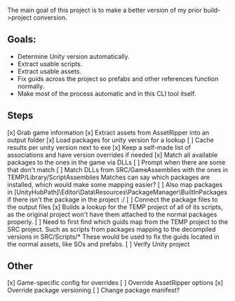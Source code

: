 The main goal of this project is to make a better version of my prior build->project conversion.

## Goals:
- Determine Unity version automatically.
- Extract usable scripts.
- Extract usable assets.
- Fix guids across the project so prefabs and other references function normally.
- Make most of the process automatic and in this CLI tool itself.

## Steps

[x] Grab game information
[x] Extract assets from AssetRipper into an output folder
[x] Load packages for unity version for a lookup
    [ ] Cache results per unity version next to exe
    [x] Keep a self-made list of associations and have version overrides if needed
[x] Match all available packages to the ones in the game via DLLs
    [ ] Prompt when there are some that don't match
    [ ] Match DLLs from SRC/GameAssemblies with the ones in TEMP/Library/ScriptAssemblies
        Matches can say which packages are installed, which would make some mapping easier?
    [ ] Also map packages in [UnityHubPath]\Editor\Data\Resources\PackageManager\BuiltInPackages
        if there isn't the package in the project :/
[ ] Connect the package files to the output files
    [x] Builds a lookup for the TEMP project of all of its scripts, as the
        original project won't have them attached to the normal packages properly.
    [ ] Need to first find which guids map from the TEMP project to the SRC project.
        Such as scripts from packages mapping to the decompiled versions in SRC/Scripts/*
        These would be used to fix the guids located in the normal assets, like SOs and
        prefabs.
[ ] Verify Unity project


## Other

[x] Game-specific config for overrides
    [ ] Override AssetRipper options
    [x] Override package versioning
    [ ] Change package manifest?
